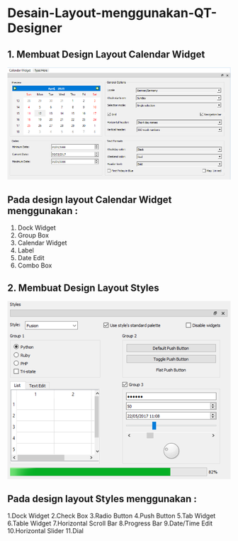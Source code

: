 # Desain-Layout-menggunakan-QT-Designer
## 1. Membuat Design Layout Calendar Widget
<img src = "https://github.com/rachmawukir/Desain-Layout-menggunakan-QT-Designer/blob/main/Calendar_Widget.png">

## Pada design layout Calendar Widget menggunakan :
1. Dock Widget
2. Group Box
3. Calendar Widget
4. Label
5. Date Edit
6. Combo Box

## 2. Membuat Design Layout Styles
<img src = "https://github.com/rachmawukir/Desain-Layout-menggunakan-QT-Designer/blob/main/Styles.png">

## Pada design layout Styles menggunakan :
1.Dock Widget
2.Check Box
3.Radio Button
4.Push Button
5.Tab Widget
6.Table Widget
7.Horizontal Scroll Bar
8.Progress Bar
9.Date/Time Edit
10.Horizontal Slider
11.Dial
